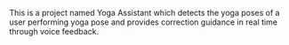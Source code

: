 This is a project named Yoga Assistant which detects the yoga poses of a user performing yoga pose and provides correction guidance in real time through voice feedback.
